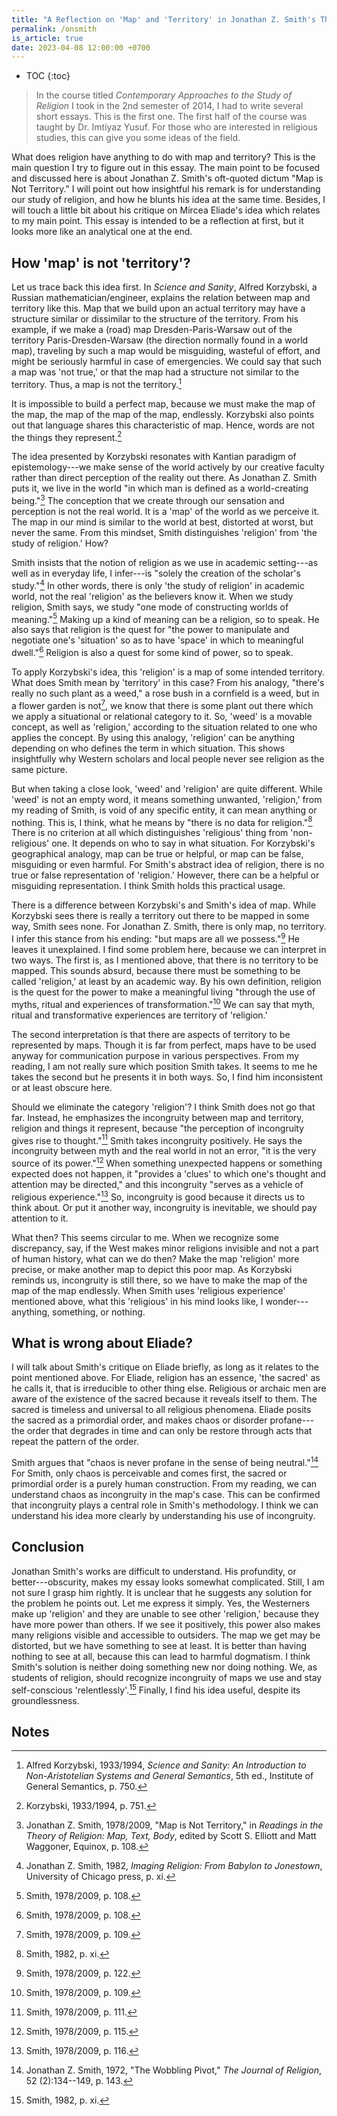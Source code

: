 ```yaml
---
title: "A Reflection on 'Map' and 'Territory' in Jonathan Z. Smith's Thought"
permalink: /onsmith
is_article: true
date: 2023-04-08 12:00:00 +0700
---
```


- TOC
{:toc}

> In the course titled *Contemporary Approaches to the Study of Religion* I took in the 2nd semester of 2014, I had to write several short essays. This is the first one. The first half of the course was taught by Dr. Imtiyaz Yusuf. For those who are interested in religious studies, this can give you some ideas of the field.

What does religion have anything to do with map and territory? This is the main question I try to figure out in this essay. The main point to be focused and discussed here is about Jonathan Z. Smith's oft-quoted dictum "Map is Not Territory." I will point out how insightful his remark is for understanding our study of religion, and how he blunts his idea at the same time. Besides, I will touch a little bit about his critique on Mircea Eliade's idea which relates to my main point. This essay is intended to be a reflection at first, but it looks more like an analytical one at the end. 

## How 'map' is not 'territory'?

Let us trace back this idea first. In *Science and Sanity*, Alfred Korzybski, a Russian mathematician/engineer, explains the relation between map and territory like this. Map that we build upon an actual territory may have a structure similar or dissimilar to the structure of the territory. From his example, if we make a (road) map Dresden-Paris-Warsaw out of the territory Paris-Dresden-Warsaw (the direction normally found in a world map), traveling by such a map would be misguiding, wasteful of effort, and might be seriously harmful in case of emergencies. We could say that such a map was 'not true,' or that the map had a structure not similar to the territory. Thus, a map is not the territory.[^korzybski-map]

[^korzybski-map]: Alfred Korzybski, 1933/1994, *Science and Sanity: An Introduction to Non-Aristotelian Systems and General Semantics*, 5th ed., Institute of General Semantics, p. 750.

It is impossible to build a perfect map, because we must make the map of the map, the map of the map of the map, endlessly. Korzybski also points out that language shares this characteristic of map. Hence, words are not the things they represent.[^korzybski-words]

[^korzybski-words]: Korzybski, 1933/1994, p. 751.

The idea presented by Korzybski resonates with Kantian paradigm of epistemology---we make sense of the world actively by our creative faculty rather than direct perception of the reality out there. As Jonathan Z. Smith puts it, we live in the world "in which man is defined as a world-creating being."[^smith-world] The conception that we create through our sensation and perception is not the real world. It is a 'map' of the world as we perceive it. The map in our mind is similar to the world at best, distorted at worst, but never the same. From this mindset, Smith distinguishes 'religion' from 'the study of religion.' How?

[^smith-world]: Jonathan Z. Smith, 1978/2009, "Map is Not Territory," in *Readings in the Theory of Religion: Map, Text, Body*, edited by Scott S. Elliott and Matt Waggoner, Equinox, p. 108.

Smith insists that the notion of religion as we use in academic setting---as well as in everyday life, I infer---is "solely the creation of the scholar's study."[^smith-creation] In other words, there is only 'the study of religion' in academic world, not the real 'religion' as the believers know it. When we study religion, Smith says, we study "one mode of constructing worlds of meaning."[^smith-mode] Making up a kind of meaning can be a religion, so to speak. He also says that religion is the quest for "the power to manipulate and negotiate one's 'situation' so as to have 'space' in which to meaningful dwell."[^smith-power] Religion is also a quest for some kind of power, so to speak.

[^smith-creation]: Jonathan Z. Smith, 1982, *Imaging Religion: From Babylon to Jonestown*, University of Chicago press, p. xi.
[^smith-mode]: Smith, 1978/2009, p. 108.
[^smith-power]: Smith, 1978/2009, p. 108.

To apply Korzybski's idea, this 'religion' is a map of some intended territory. What does Smith mean by 'territory' in this case? From his analogy, "there's really no such plant as a weed," a rose bush in a cornfield is a weed, but in a flower garden is not[^smith-weed], we know that there is some plant out there which we apply a situational or relational category to it. So, 'weed' is a movable concept, as well as 'religion,' according to the situation related to one who applies the concept. By using this analogy, 'religion' can be anything depending on who defines the term in which situation. This shows insightfully why Western scholars and local people never see religion as the same picture.

[^smith-weed]: Smith, 1978/2009, p. 109.

But when taking a close look, 'weed' and 'religion' are quite different. While 'weed' is not an empty word, it means something unwanted, 'religion,' from my reading of Smith, is void of any specific entity, it can mean anything or nothing. This is, I think, what he means by "there is no data for religion."[^smith-data] There is no criterion at all which distinguishes 'religious' thing from 'non-religious' one. It depends on who to say in what situation. For Korzybski's geographical analogy, map can be true or helpful, or map can be false, misguiding or even harmful. For Smith's abstract idea of religion, there is no true or false representation of 'religion.' However, there can be a helpful or misguiding representation. I think Smith holds this practical usage.

[^smith-data]: Smith, 1982, p. xi.

There is a difference between Korzybski's and Smith's idea of map. While Korzybski sees there is really a territory out there to be mapped in some way, Smith sees none. For Jonathan Z. Smith, there is only map, no territory. I infer this stance from his ending: "but maps are all we possess."[^smith-onlymap] He leaves it unexplained. I find some problem here, because we can interpret in two ways. The first is, as I mentioned above, that there is no territory to be mapped. This sounds absurd, because there must be something to be called 'religion,' at least by an academic way. By his own definition, religion is the quest for the power to make a meaningful living "through the use of myths, ritual and experiences of transformation."[^smith-religion] We can say that myth, ritual and transformative experiences are territory of 'religion.'

[^smith-onlymap]: Smith, 1978/2009, p. 122.
[^smith-religion]: Smith, 1978/2009, p. 109.

The second interpretation is that there are aspects of territory to be represented by maps. Though it is far from perfect, maps have to be used anyway for communication purpose in various perspectives. From my reading, I am not really sure which position Smith takes. It seems to me he takes the second but he presents it in both ways. So, I find him inconsistent or at least obscure here.

Should we eliminate the category 'religion'? I think Smith does not go that far. Instead, he emphasizes the incongruity between map and territory, religion and things it represent, because "the perception of incongruity gives rise to thought."[^smith-thought] Smith takes incongruity positively. He says the incongruity between myth and the real world in not an error, "it is the very source of its power."[^smith-source] When something unexpected happens or something expected does not happen, it "provides a 'clues' to which one's thought and attention may be directed," and this incongruity "serves as a vehicle of religious experience."[^smith-experience] So, incongruity is good because it directs us to think about. Or put it another way, incongruity is inevitable, we should pay attention to it.

[^smith-thought]: Smith, 1978/2009, p. 111.
[^smith-source]: Smith, 1978/2009, p. 115.
[^smith-experience]: Smith, 1978/2009, p. 116.

What then? This seems circular to me. When we recognize some discrepancy, say, if the West makes minor religions invisible and not a part of human history, what can we do then? Make the map 'religion' more precise, or make another map to depict this poor map. As Korzybski reminds us, incongruity is still there, so we have to make the map of the map of the map endlessly. When Smith uses 'religious experience' mentioned above, what this 'religious' in his mind looks like, I wonder---anything, something, or nothing.

## What is wrong about Eliade?

I will talk about Smith's critique on Eliade briefly, as long as it relates to the point mentioned above. For Eliade, religion has an essence, 'the sacred' as he calls it, that is irreducible to other thing else. Religious or archaic men are aware of the existence of the sacred because it reveals itself to them. The sacred is timeless and universal to all religious phenomena. Eliade posits the sacred as a primordial order, and makes chaos or disorder profane---the order that degrades in time and can only be restore through acts that repeat the pattern of the order.

Smith argues that "chaos is never profane in the sense of being neutral."[^smith-chaos] For Smith, only chaos is perceivable and comes first, the sacred or primordial order is a purely human construction. From my reading, we can understand chaos as incongruity in the map's case. This can be confirmed that incongruity plays a central role in Smith's methodology. I think we can understand his idea more clearly by understanding his use of incongruity.

[^smith-chaos]: Jonathan Z. Smith, 1972, "The Wobbling Pivot," *The Journal of Religion*, 52 (2):134--149, p. 143.

## Conclusion

Jonathan Smith's works are difficult to understand. His profundity, or better---obscurity, makes my essay looks somewhat complicated. Still, I am not sure I grasp him rightly. It is unclear that he suggests any solution for the problem he points out. Let me express it simply. Yes, the Westerners make up 'religion' and they are unable to see other 'religion,' because they have more power than others. If we see it positively, this power also makes many religions visible and accessible to outsiders. The map we get may be distorted, but we have something to see at least. It is better than having nothing to see at all, because this can lead to harmful dogmatism. I think Smith's solution is neither doing something new nor doing nothing. We, as students of religion, should recognize incongruity of maps we use and stay self-conscious 'relentlessly'.[^smith-relent] Finally, I find his idea useful, despite its groundlessness.

[^smith-relent]: Smith, 1982, p. xi.

## Notes
